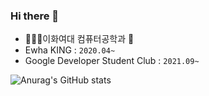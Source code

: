 ### Hi there 👋
- 🧑🏻‍💻이화여대 컴퓨터공학과 🦥
- Ewha KING :  `2020.04~`
- Google Developer Student Club : `2021.09~`

![Anurag's GitHub stats](https://github-readme-stats.vercel.app/api?username=SoohyeonB&show_icons=true&theme=vision-friendly-dark)
<br>




<!--
**SoohyeonB/SoohyeonB** is a ✨ _special_ ✨ repository because its `README.md` (this file) appears on your GitHub profile.

Here are some ideas to get you started:

- 🔭 I’m currently working on ...
- 🌱 I’m currently learning ...
- 👯 I’m looking to collaborate on ...
- 🤔 I’m looking for help with ...
- 💬 Ask me about ...
- 📫 How to reach me: ...
- 😄 Pronouns: ...
- ⚡ Fun fact: ...
-->
